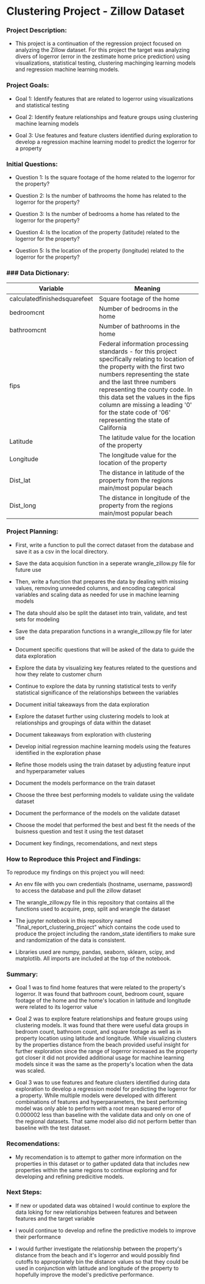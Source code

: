 # Clustering Project - Zillow Dataset

### Project Description:
- This project is a continuation of the regression project focused on analyzing the Zillow dataset. For this project the target was analyzing divers of logerror (error in the zestimate home price prediction) using visualizations, statistical testing, clustering machinging learning models and regression machine learning models.

### Project Goals:
- Goal 1: Identify features that are related to logerror using visualizations and statistical testing

- Goal 2: Identify feature relationships and feature groups using clustering machine learning models

- Goal 3: Use features and feature clusters identified during exploration to develop a regression machine learning model to predict the logerror for a property

### Initial Questions:
- Question 1: Is the square footage of the home related to the logerror for the property?

- Question 2: Is the number of bathrooms the home has related to the logerror for the property?

- Question 3: Is the number of bedrooms a home has related to the logerror for the property?

- Question 4: Is the location of the property (latitude) related to the logerror for the property?

- Question 5: Is the location of the property (longitude) related to the logerror for the property?

### ### Data Dictionary:

| Variable | Meaning |
|----------|---------|
|calculatedfinishedsquarefeet|Square footage of the home|
|bedroomcnt|Number of bedrooms in the home|
|bathroomcnt|Number of bathrooms in the home|
|fips|Federal information processing standards - for this project specifically relating to location of the property with the first two numbers representing the state and the last three numbers representing the county code. In this data set the values in the fips column are missing a leading '0' for the state code of '06' representing the state of California|
|Latitude|The latitude value for the location of the property|
|Longitude|The longitude value for the location of the property|
|Dist_lat|The distance in latitude of the property from the regions main/most popular beach|
|Dist_long|The distance in longitude of the property from the regions main/most popular beach|

### Project Planning:

- First, write a function to pull the correct dataset from the database and save it as a csv in the local directory.

- Save the data acquision function in a seperate wrangle_zillow.py file for future use

- Then, write a function that prepares the data by dealing with missing values, removing unneeded columns, and encoding categorical variables and scaling data as needed for use in machine learning models

- The data should also be split the dataset into train, validate, and test sets for modeling

- Save the data preparation functions in a wrangle_zillow.py file for later use

- Document specific questions that will be asked of the data to guide the data exploration

- Explore the data by visualizing key features related to the questions and how they relate to customer churn

- Continue to explore the data by running statistical tests to verify statistical significance of the relationships between the variables

- Document initial takeaways from the data exploration

- Explore the dataset further using clustering models to look at relationships and groupings of data within the dataset

- Document takeaways from exploration with clustering

- Develop initial regression machine learning models using the features identified in the exploration phase

- Refine those models using the train dataset by adjusting feature input and hyperparameter values

- Document the models performance on the train dataset

- Choose the three best performing models to validate using the validate dataset

- Document the performance of the models on the validate dataset

- Choose the model that performed the best and best fit the needs of the buisness question and test it using the test dataset

- Document key findings, recomendations, and next steps

### How to Reproduce this Project and Findings:

To reproduce my findings on this project you will need:

- An env file with you own credentials (hostname, username, password) to access the database and pull the zillow dataset

- The wrangle_zillow.py file in this repository that contains all the functions used to acquire, prep, split and wrangle the dataset

- The jupyter notebook in this repository named "final_report_clustering_project" which contains the code used to produce the project including the random_state identifiers to make sure and randomization of the data is consistent.

- Libraries used are numpy, pandas, seaborn, sklearn, scipy, and matplotlib. All imports are included at the top of the notebook.

### Summary:
- Goal 1 was to find home features that were related to the property's logerror. It was found that bathroom count, bedroom count, square footage of the home and the home's location in latitude and longitude were related to its logerror value

- Goal 2 was to explore feature relationships and feature groups using clustering models. It was found that there were useful data groups in bedroom count, bathroom count, and square footage as well as in property location using latitude and longitude. While visualizing clusters by the properties distance from the beach provided useful insight for further exploration since the range of logerror increased as the property got closer it did not provided additional usage for machine learning models since it was the same as the property's location when the data was scaled.

- Goal 3 was to use features and feature clusters identified during data exploration to develop a regression model for predicting the logerror for a property. While multiple models were developed with different combinations of features and hyperparameters, the best performing model was only able to perform with a root mean squared error of 0.000002 less than baseline with the validate data and only on one of the regional datasets. That same model also did not perform better than baseline with the test dataset.

### Recomendations:
- My recomendation is to attempt to gather more information on the properties in this dataset or to gather updated data that includes new properties within the same regions to continue exploring and for developing and refining predicitive models.

### Next Steps:
- If new or upodated data was obtained I would continue to explore the data loking for new relationships between features and between features and the target variable

- I would continue to develop and refine the predictive models to improve their performance

- I would further investigate the relationship between the property's distance from the beach and it's logerror and would possibly find cutoffs to appropriately bin the distance values so that they could be used in conjunction with latitude and longitude of the property to hopefully improve the model's predictive performance.

